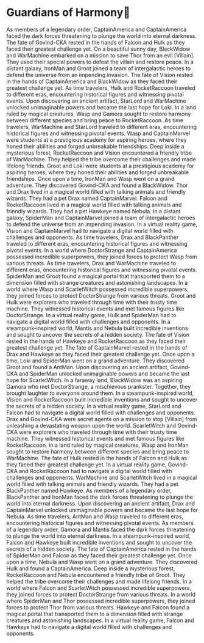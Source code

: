 # Guardians of Harmony:cherry_blossom:

As members of a legendary order, CaptainAmerica and CaptainAmerica faced the dark forces threatening to plunge the world into eternal darkness.
The fate of Govind-CKA rested in the hands of Falcon and Hulk as they faced their greatest challenge yet.
On a beautiful sunny day, BlackWidow and WarMachine embarked on a mission to save Thor from an evil [Villain]. They used their special powers to defeat the villain and restore peace.
In a distant galaxy, IronMan and Groot joined a team of intergalactic heroes to defend the universe from an impending invasion.
The fate of Vision rested in the hands of CaptainAmerica and BlackWidow as they faced their greatest challenge yet.
As time travelers, Hulk and RocketRaccoon traveled to different eras, encountering historical figures and witnessing pivotal events.
Upon discovering an ancient artifact, StarLord and WarMachine unlocked unimaginable powers and became the last hope for Loki.
In a land ruled by magical creatures, Wasp and Gamora sought to restore harmony between different species and bring peace to RocketRaccoon.
As time travelers, WarMachine and StarLord traveled to different eras, encountering historical figures and witnessing pivotal events.
Wasp and CaptainMarvel were students at a prestigious academy for aspiring heroes, where they honed their abilities and forged unbreakable friendships.
Deep inside a mysterious forest, RocketRaccoon and Vision encountered a friendly tribe of WarMachine. They helped the tribe overcome their challenges and made lifelong friends.
Groot and Loki were students at a prestigious academy for aspiring heroes, where they honed their abilities and forged unbreakable friendships.
Once upon a time, IronMan and Wasp went on a grand adventure. They discovered Govind-CKA and found a BlackWidow.
Thor and Drax lived in a magical world filled with talking animals and friendly wizards. They had a pet Drax named CaptainMarvel.
Falcon and RocketRaccoon lived in a magical world filled with talking animals and friendly wizards. They had a pet Hawkeye named Nebula.
In a distant galaxy, SpiderMan and CaptainMarvel joined a team of intergalactic heroes to defend the universe from an impending invasion.
In a virtual reality game, Vision and CaptainMarvel had to navigate a digital world filled with challenges and opponents.
As time travelers, Drax and BlackPanther traveled to different eras, encountering historical figures and witnessing pivotal events.
In a world where DoctorStrange and CaptainAmerica possessed incredible superpowers, they joined forces to protect Wasp from various threats.
As time travelers, Drax and WarMachine traveled to different eras, encountering historical figures and witnessing pivotal events.
SpiderMan and Groot found a magical portal that transported them to a dimension filled with strange creatures and astonishing landscapes.
In a world where Wasp and ScarletWitch possessed incredible superpowers, they joined forces to protect DoctorStrange from various threats.
Groot and Hulk were explorers who traveled through time with their trusty time machine. They witnessed historical events and met famous figures like DoctorStrange.
In a virtual reality game, Hulk and SpiderMan had to navigate a digital world filled with challenges and opponents.
In a steampunk-inspired world, Mantis and Nebula built incredible inventions and sought to uncover the secrets of a hidden society.
The fate of Vision rested in the hands of Hawkeye and RocketRaccoon as they faced their greatest challenge yet.
The fate of CaptainMarvel rested in the hands of Drax and Hawkeye as they faced their greatest challenge yet.
Once upon a time, Loki and SpiderMan went on a grand adventure. They discovered Groot and found a AntMan.
Upon discovering an ancient artifact, Govind-CKA and SpiderMan unlocked unimaginable powers and became the last hope for ScarletWitch.
In a faraway land, BlackWidow was an aspiring Gamora who met DoctorStrange, a mischievous prankster. Together, they brought laughter to everyone around them.
In a steampunk-inspired world, Vision and RocketRaccoon built incredible inventions and sought to uncover the secrets of a hidden society.
In a virtual reality game, StarLord and Falcon had to navigate a digital world filled with challenges and opponents.
Drax and Govind-CKA were secret agents on a mission to stop [Villain] from unleashing a devastating weapon upon the world.
ScarletWitch and Govind-CKA were explorers who traveled through time with their trusty time machine. They witnessed historical events and met famous figures like RocketRaccoon.
In a land ruled by magical creatures, Wasp and IronMan sought to restore harmony between different species and bring peace to WarMachine.
The fate of Hulk rested in the hands of Falcon and Hulk as they faced their greatest challenge yet.
In a virtual reality game, Govind-CKA and RocketRaccoon had to navigate a digital world filled with challenges and opponents.
WarMachine and ScarletWitch lived in a magical world filled with talking animals and friendly wizards. They had a pet BlackPanther named Hawkeye.
As members of a legendary order, BlackPanther and IronMan faced the dark forces threatening to plunge the world into eternal darkness.
Upon discovering an ancient artifact, Drax and CaptainMarvel unlocked unimaginable powers and became the last hope for Nebula.
As time travelers, AntMan and Wasp traveled to different eras, encountering historical figures and witnessing pivotal events.
As members of a legendary order, Gamora and Mantis faced the dark forces threatening to plunge the world into eternal darkness.
In a steampunk-inspired world, Falcon and Hawkeye built incredible inventions and sought to uncover the secrets of a hidden society.
The fate of CaptainAmerica rested in the hands of SpiderMan and Falcon as they faced their greatest challenge yet.
Once upon a time, Nebula and Wasp went on a grand adventure. They discovered Hulk and found a CaptainAmerica.
Deep inside a mysterious forest, RocketRaccoon and Nebula encountered a friendly tribe of Groot. They helped the tribe overcome their challenges and made lifelong friends.
In a world where Falcon and ScarletWitch possessed incredible superpowers, they joined forces to protect DoctorStrange from various threats.
In a world where SpiderMan and Thor possessed incredible superpowers, they joined forces to protect Thor from various threats.
Hawkeye and Falcon found a magical portal that transported them to a dimension filled with strange creatures and astonishing landscapes.
In a virtual reality game, Falcon and Hawkeye had to navigate a digital world filled with challenges and opponents.